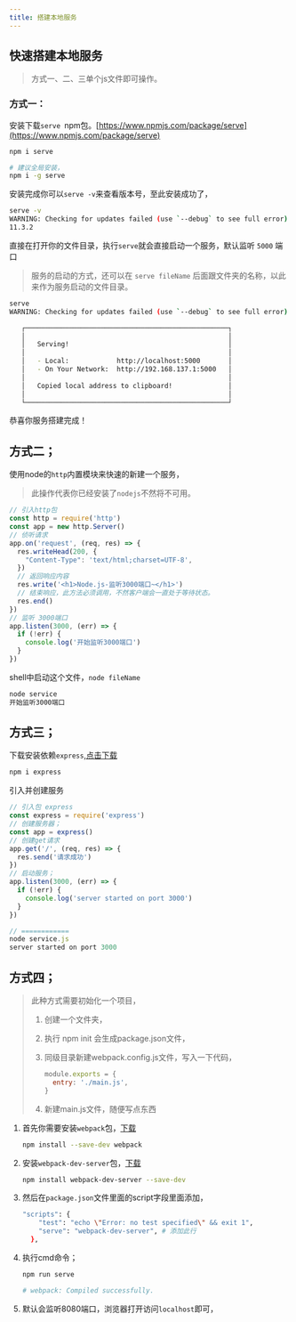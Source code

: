 ```yaml
---
title: 搭建本地服务
---
```


## 快速搭建本地服务

> 方式一、二、三单个js文件即可操作。

### 方式一：

安装下载`serve `npm包。[https://www.npmjs.com/package/serve](https://www.npmjs.com/package/serve)

```bash
npm i serve

# 建议全局安装，
npm i -g serve
```

安装完成你可以`serve -v`来查看版本号，至此安装成功了，

```bash
serve -v
WARNING: Checking for updates failed (use `--debug` to see full error)
11.3.2
```

直接在打开你的文件目录，执行`serve`就会直接启动一个服务，默认监听 `5000` 端口

> 服务的启动的方式，还可以在 `serve fileName` 后面跟文件夹的名称，以此来作为服务启动的文件目录。

```bash
serve
WARNING: Checking for updates failed (use `--debug` to see full error)

   ┌───────────────────────────────────────────────────┐
   │                                                   │
   │   Serving!                                        │
   │                                                   │
   │   - Local:            http://localhost:5000       │
   │   - On Your Network:  http://192.168.137.1:5000   │
   │                                                   │
   │   Copied local address to clipboard!              │
   │                                                   │
   └───────────────────────────────────────────────────┘


```

恭喜你服务搭建完成！

## 方式二；

使用node的`http`内置模块来快速的新建一个服务，

> 此操作代表你已经安装了`nodejs`不然将不可用。

```js
// 引入http包
const http = require('http')
const app = new http.Server()
// 侦听请求
app.on('request', (req, res) => {
  res.writeHead(200, {
    "Content-Type": 'text/html;charset=UTF-8',
  })
  // 返回响应内容
  res.write('<h1>Node.js-监听3000端口~</h1>')
  // 结束响应，此方法必须调用，不然客户端会一直处于等待状态。
  res.end()
})
// 监听 3000端口
app.listen(3000, (err) => {
  if (!err) {
    console.log('开始监听3000端口')
  }
})

```

shell中启动这个文件，`node fileName`

```bash
node service
开始监听3000端口
```

## 方式三；

下载安装依赖`express`,[点击下载](https://www.npmjs.com/package/express)

```bash
npm i express
```

引入并创建服务

```js
// 引入包 express
const express = require('express')
// 创建服务器；
const app = express()
// 创建get请求
app.get('/', (req, res) => {
  res.send('请求成功')
})
// 启动服务；
app.listen(3000, (err) => {
  if (!err) {
    console.log('server started on port 3000')
  }
})

// ============
node service.js
server started on port 3000
```

## 方式四；

> 此种方式需要初始化一个项目，
>
> 1. 创建一个文件夹，
>
> 2. 执行 npm init 会生成package.json文件，
>
> 3. 同级目录新建webpack.config.js文件，写入一下代码，
>
>    ```js
>    module.exports = {
>      entry: './main.js',
>    }
>    ```
>
> 4. 新建main.js文件，随便写点东西

1. 首先你需要安装`webpack`包，[下载](https://www.npmjs.com/package/webpack)

   ```bash
   npm install --save-dev webpack
   ```

2. 安装`webpack-dev-server`包，[下载](https://www.npmjs.com/package/webpack-dev-server)

   ```bash
   npm install webpack-dev-server --save-dev
   ```

3. 然后在`package.json`文件里面的script字段里面添加，

   ```bash
   "scripts": {
       "test": "echo \"Error: no test specified\" && exit 1",
       "serve": "webpack-dev-server", # 添加此行
     },
   ```

4. 执行cmd命令；

   ```bash
   npm run serve
   
   # webpack: Compiled successfully.
   ```

5. 默认会监听8080端口，浏览器打开访问`localhost`即可，